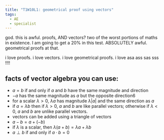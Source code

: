 ```yaml
---
title: "T1W10L1: geometrical proof using vectors"
tags:
  - AE
  - specialist
---
```


god. this is awful. proofs, AND vectors? two of the worst portions of maths in existence. I am going to get a 20% in this test. ABSOLUTELY awful. geometrical proofs at that.

i love proofs. i love vectors. i love geometrical proofs. i love asa ass sas sss !!!!

## facts of vector algebra you can use:

- $a=b$ if and only if $a$ and $b$ have the same magnitude and direction
- $-a$ has the same magnitude as $a$ but the opposite direction6
- for a scalar $\lambda>0$, $\lambda a$ has magnitude $\lambda|a|$ and the same direction as $a$
- if $a=\lambda b$ then if $\lambda>0$, $a$ and $b$ are like parallel vectors; otherwise if $\lambda<0$, $a$ and $b$ are unlike parallel vectors.
- vectors can be added using a triangle of vectors
- $a-b=a+(-b)$
- if $\lambda$ is a scalar, then $\lambda(a+b)=\lambda a+\lambda b$
- $a\perp b$ if and only if $a\cdot b=0$
